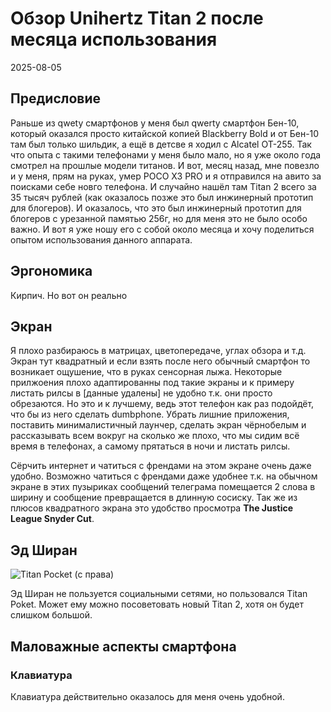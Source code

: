 # Обзор Unihertz Titan 2 после месяца использования
2025-08-05

## Предисловие
Раньше из qwety смартфонов у меня был qwerty смартфон Бен-10, который оказался просто китайской копией Blackberry Bold и от Бен-10 там был только шильдик, а ещё в детсве я ходил с Alcatel OT-255. Так что опыта с такими телефонами у меня было мало, но я уже около года смотрел на прошлые модели титанов. И вот, месяц назад, мне повезло и у меня, прям на руках, умер POCO X3 PRO и я отправился на авито за поисками себе новго телефона. И случайно нашёл там Titan 2 всего за 35 тысяч рублей (как оказалось позже это был инжинерный прототип для блогеров). И оказалось, что это был инжинерный прототип для блогеров с урезанной памятью 256г, но для меня это не было особо важно. И вот я уже ношу его с собой около месяца и хочу поделиться опытом использования данного аппарата.

## Эргономика
Кирпич. Но вот он реально 

## Экран
Я плохо разбираюсь в матрицах, цветопередаче, углах обзора и т.д. Экран тут квадратный и если взять после него обычный смартфон то возникает ощушение, что в руках сенсорная лыжа. Некоторые прилжоения плохо адаптированны под такие экраны и к примеру листать рилсы в [данные удалены] не удобно т.к. они просто обрезаются. Но это и к лучшему, ведь этот телефон как раз подойдёт, что бы из него сделать dumbphone. Убрать лишние приложения, поставить минималистичный лаунчер, сделать экран чёрнобелым и рассказывать всем вокруг на сколько же плохо, что мы сидим всё время в телефонах, а самому прятаться в ночи и листать рилсы.

Сёрчить интернет и чатиться с френдами на этом экране очень даже удобно. Возможно чатиться с френдами даже удобнее т.к. на обычном экране в этих пузыриках сообщений телеграма помещается 2 слова в ширину и сообщение превращается в длинную сосиску. Так же из плюсов квадратного экрана это удобство просмотра **The Justice League Snyder Cut**. 
 
## Эд Ширан
![Titan Pocket (с права)](https://encrypted-tbn0.gstatic.com/images?q=tbn:ANd9GcSL-awNaUJGK3esAG7kKGq54O-0vvO1SXChvQ&s)

Эд Ширан не пользуется социальными сетями, но пользовался Titan Poket. Может ему можно посоветовать новый Titan 2, хотя он будет слишком большой.

## Маловажные аспекты смартфона
### Клавиатура
Клавиатура действительно оказалось для меня очень удобной.
